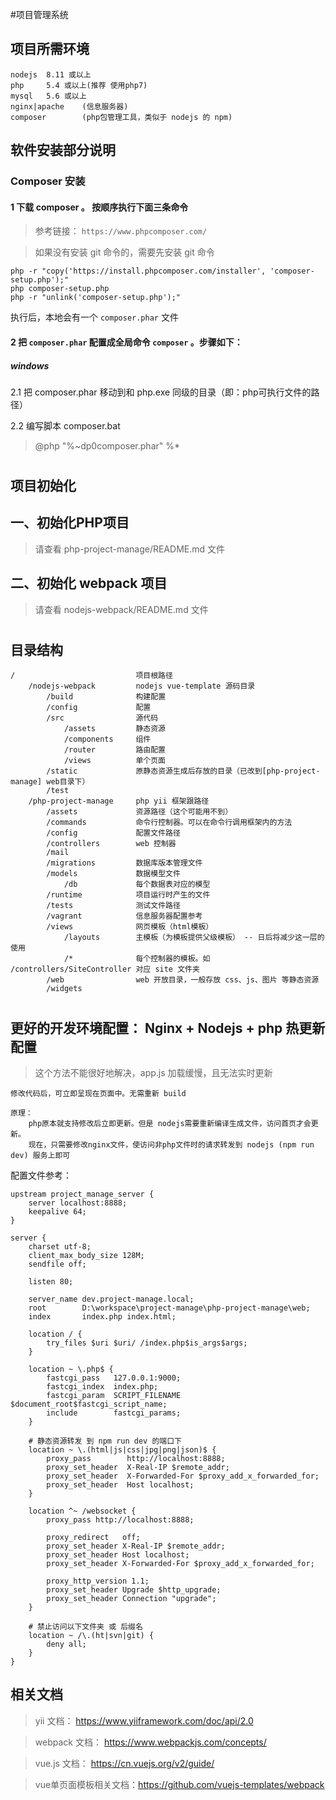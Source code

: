 #项目管理系统

## 项目所需环境
    nodejs  8.11 或以上
    php     5.4 或以上(推荐 使用php7)
    mysql   5.6 或以上
    nginx|apache    (信息服务器)
    composer        (php包管理工具，类似于 nodejs 的 npm)
    
## 软件安装部分说明

### Composer 安装

#### 1 下载 composer 。 按顺序执行下面三条命令
>参考链接： `https://www.phpcomposer.com/`

>如果没有安装 git 命令的，需要先安装 git 命令

    php -r "copy('https://install.phpcomposer.com/installer', 'composer-setup.php');"
    php composer-setup.php
    php -r "unlink('composer-setup.php');"
    
执行后，本地会有一个 `composer.phar` 文件

#### 2 把 `composer.phar` 配置成全局命令 `composer` 。步骤如下：

##### windows

2.1 把 composer.phar 移动到和 php.exe 同级的目录（即：php可执行文件的路径）
        
2.2 编写脚本 composer.bat
>@php "%~dp0composer.phar" %*

#
#

## 项目初始化

## 一、初始化PHP项目

>请查看 php-project-manage/README.md 文件
    
## 二、初始化 webpack 项目

>请查看 nodejs-webpack/README.md 文件

#
#    

## 目录结构

```
/                           项目根路径
    /nodejs-webpack         nodejs vue-template 源码目录
        /build              构建配置
        /config             配置
        /src                源代码
            /assets         静态资源
            /components     组件
            /router         路由配置
            /views          单个页面
        /static             原静态资源生成后存放的目录（已改到[php-project-manage] web目录下）
        /test               
    /php-project-manage     php yii 框架跟路径
        /assets             资源路径（这个可能用不到）
        /commands           命令行控制器。可以在命令行调用框架内的方法
        /config             配置文件路径
        /controllers        web 控制器
        /mail               
        /migrations         数据库版本管理文件
        /models             数据模型文件
            /db             每个数据表对应的模型
        /runtime            项目运行时产生的文件
        /tests              测试文件路径
        /vagrant            信息服务器配置参考
        /views              网页模板（html模板）
            /layouts        主模板（为模板提供父级模板） -- 日后将减少这一层的使用
            /*              每个控制器的模板。如 /controllers/SiteController 对应 site 文件夹
        /web                web 开放目录，一般存放 css、js、图片 等静态资源
        /widgets
```
#
#    

## 更好的开发环境配置： Nginx + Nodejs + php 热更新配置

> 这个方法不能很好地解决，app.js 加载缓慢，且无法实时更新

    修改代码后，可立即呈现在页面中。无需重新 build
    
    原理：
        php原本就支持修改后立即更新。但是 nodejs需要重新编译生成文件，访问首页才会更新。
        现在，只需要修改nginx文件，使访问非php文件时的请求转发到 nodejs (npm run dev) 服务上即可
        
        
配置文件参考：
```
upstream project_manage_server {
    server localhost:8888;
    keepalive 64;
}

server {
    charset utf-8;
    client_max_body_size 128M;
    sendfile off;

    listen 80;

    server_name dev.project-manage.local;
    root        D:\workspace\project-manage\php-project-manage\web;
    index       index.php index.html;

    location / {
        try_files $uri $uri/ /index.php$is_args$args;
    }

    location ~ \.php$ {
        fastcgi_pass   127.0.0.1:9000;
        fastcgi_index  index.php;
        fastcgi_param  SCRIPT_FILENAME  $document_root$fastcgi_script_name;
        include        fastcgi_params;  
    }

    # 静态资源转发 到 npm run dev 的端口下
    location ~ \.(html|js|css|jpg|png|json)$ {
        proxy_pass        http://localhost:8888;
        proxy_set_header  X-Real-IP $remote_addr;
        proxy_set_header  X-Forwarded-For $proxy_add_x_forwarded_for;
        proxy_set_header  Host localhost;
    }

    location ^~ /websocket {
        proxy_pass http://localhost:8888;

        proxy_redirect   off;
        proxy_set_header X-Real-IP $remote_addr;
        proxy_set_header Host localhost;
        proxy_set_header X-Forwarded-For $proxy_add_x_forwarded_for;

        proxy_http_version 1.1;
        proxy_set_header Upgrade $http_upgrade;
        proxy_set_header Connection "upgrade";
    }

    # 禁止访问以下文件夹 或 后缀名
    location ~ /\.(ht|svn|git) {
        deny all;
    }
}
```
    
## 相关文档

>yii 文档： https://www.yiiframework.com/doc/api/2.0

>webpack 文档： https://www.webpackjs.com/concepts/

>vue.js 文档： https://cn.vuejs.org/v2/guide/

>vue单页面模板相关文档：https://github.com/vuejs-templates/webpack